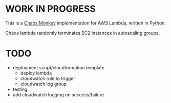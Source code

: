# WORK IN PROGRESS

This is a [Chaos Monkey](https://github.com/Netflix/chaosmonkey) implementation for AWS Lambda, written in Python.

Chaos lambda randomly terminates EC2 instances in autoscaling groups.

# TODO
- deployment script/cloudformation template
    - deploy lambda
    - cloudwatch rule to trigger
    - cloudwatch log group
- testing
- add cloudwatch logging on success/failure